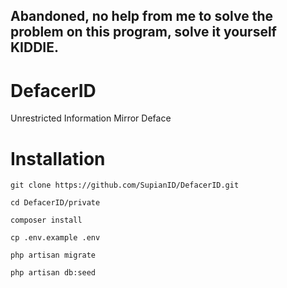 
Abandoned, no help from me to solve the problem on this program, solve it yourself KIDDIE.
----

# DefacerID
Unrestricted Information Mirror Deface

# Installation

`git clone https://github.com/SupianID/DefacerID.git`

`cd DefacerID/private`

`composer install`

`cp .env.example .env`

`php artisan migrate`

`php artisan db:seed`
